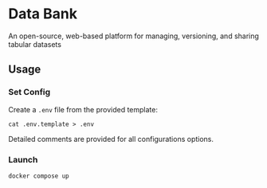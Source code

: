 # Data Bank

An open-source, web-based platform for managing, versioning, and sharing tabular datasets

## Usage

### Set Config

Create a `.env` file from the provided template:

```shell
cat .env.template > .env
```

Detailed comments are provided for all configurations options.

### Launch

```shell
docker compose up
```
